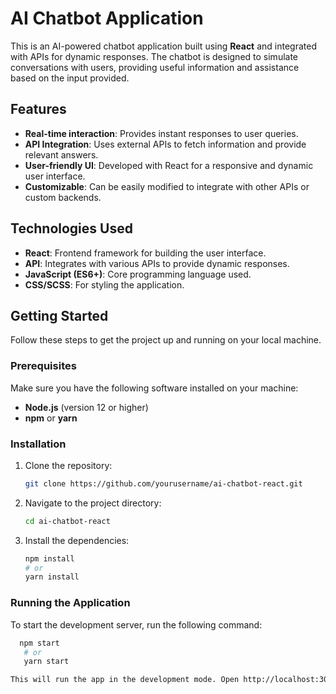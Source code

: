# AI Chatbot Application

This is an AI-powered chatbot application built using **React** and integrated with APIs for dynamic responses. The chatbot is designed to simulate conversations with users, providing useful information and assistance based on the input provided.

## Features

- **Real-time interaction**: Provides instant responses to user queries.
- **API Integration**: Uses external APIs to fetch information and provide relevant answers.
- **User-friendly UI**: Developed with React for a responsive and dynamic user interface.
- **Customizable**: Can be easily modified to integrate with other APIs or custom backends.

## Technologies Used

- **React**: Frontend framework for building the user interface.
- **API**: Integrates with various APIs to provide dynamic responses.
- **JavaScript (ES6+)**: Core programming language used.
- **CSS/SCSS**: For styling the application.

## Getting Started

Follow these steps to get the project up and running on your local machine.

### Prerequisites

Make sure you have the following software installed on your machine:

- **Node.js** (version 12 or higher)
- **npm** or **yarn**

### Installation

1. Clone the repository:

   ```bash
   git clone https://github.com/yourusername/ai-chatbot-react.git

2. Navigate to the project directory:
   ```bash
   cd ai-chatbot-react

3. Install the dependencies:
   ```bash
   npm install
   # or
   yarn install

### Running the Application

To start the development server, run the following command:
```bash
  npm start
   # or
   yarn start

This will run the app in the development mode. Open http://localhost:3000 to view it in the browser.











